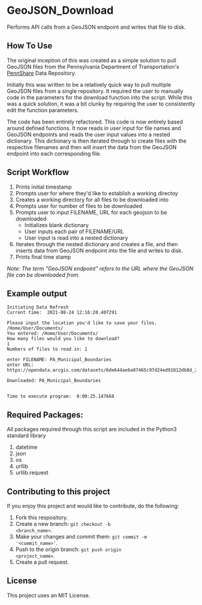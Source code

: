 # GeoJSON_Download
Performs API calls from a GeoJSON endpoint and writes that file to disk. 

## How To Use
The original inception of this was created as a simple solution to pull GeoJSON files from the Pennsylvania Department
of Transportation's [PennShare](https://data-pennshare.opendata.arcgis.com/) Data Repository.

Initially this was written to be a relatively quick way to pull multiple GeoJSON files from a single repository. It
required the user to manually code in the parameters for the download function into the script. While this was a quick
solution, it was a bit clunky by requiring the user to consistently edit the function parameters. 

The code has been entirely refactored. This code is now entirely based around defined functions. 
It now reads in user input for file names and GeoJSON endpoints and reads the user input values into a nested dictionary.
This dictionary is then iterated through to create files with the respective filenames and then will insert the data 
from the GeoJSON endpoint into each corresponding file. 

## Script Workflow

1. Prints initial timestamp
2. Prompts user for where they'd like to establish a working directoy
3. Creates a working directory for all files to be downloaded into
4. Prompts user for number of files to be downloaded
5. Prompts user to input FILENAME, URL for each geojson to be downloaded
    - Initializes blank dictionary
    - User inputs each pair of FILENAME/URL
    - User input is read into a nested dictionary
6. Iterates through the nested dictionary and creates a file, and then inserts data from GeoJSON endpoint into the file
and writes to disk. 
7. Prints final time stamp


*Note: The term "GeoJSON endpoint" refers to the URL where the GeoJSON file can be downloaded from.*

## Example output



    Initiating Data Refresh 
    Current time:  2021-08-24 12:16:20.407291  

    Please input the location you'd like to save your files.
    /Home/User/Documents/
    You entered: /Home/User/Documents/
    How many files would you like to download?
    1
    Numbers of files to read in: 1 

    enter FILENAME: PA_Municipal_Boundaries
    enter URL: https://opendata.arcgis.com/datasets/6de644ae6a07465c97d24ed91812db8d_2.geojson

    Downloaded: PA_Municipal_Boundaries


    Time to execute program:  0:00:25.147668

## Required Packages:

All packages required through this script are included in the Python3 standard library

1. datetime
2. json
3. os
4. urllib
5. urllib.request

## Contributing to this project

If you enjoy this project and would like to contribute, do the following:

1. Fork this respository.
2. Create a new branch: <code>git checkout -b <branch_name></code>.
3. Make your changes and commit them: <code>git commit -m '<commit_name>'</code>.
4. Push to the origin branch: <code>git push origin <project_name></code>.
5. Create a pull request. 

## License

This project uses an MIT License. 